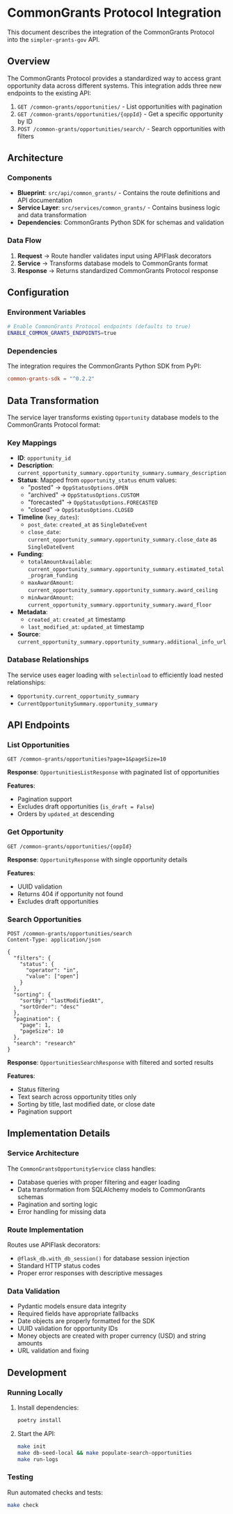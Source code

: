 # CommonGrants Protocol Integration

This document describes the integration of the CommonGrants Protocol into the `simpler-grants-gov` API.

## Overview

The CommonGrants Protocol provides a standardized way to access grant opportunity data across different systems. This integration adds three new endpoints to the existing API:

1. `GET /common-grants/opportunities/` - List opportunities with pagination
2. `GET /common-grants/opportunities/{oppId}` - Get a specific opportunity by ID
3. `POST /common-grants/opportunities/search/` - Search opportunities with filters

## Architecture

### Components

- **Blueprint**: `src/api/common_grants/` - Contains the route definitions and API documentation
- **Service Layer**: `src/services/common_grants/` - Contains business logic and data transformation
- **Dependencies**: CommonGrants Python SDK for schemas and validation

### Data Flow

1. **Request** → Route handler validates input using APIFlask decorators
2. **Service** → Transforms database models to CommonGrants format
3. **Response** → Returns standardized CommonGrants Protocol response

## Configuration

### Environment Variables

```bash
# Enable CommonGrants Protocol endpoints (defaults to true)
ENABLE_COMMON_GRANTS_ENDPOINTS=true
```

### Dependencies

The integration requires the CommonGrants Python SDK from PyPI:

```toml
common-grants-sdk = "^0.2.2"
```

## Data Transformation

The service layer transforms existing `Opportunity` database models to the CommonGrants Protocol format:

### Key Mappings

- **ID**: `opportunity_id`
- **Description**: `current_opportunity_summary.opportunity_summary.summary_description`
- **Status**: Mapped from `opportunity_status` enum values:
  - "posted" → `OppStatusOptions.OPEN`
  - "archived" → `OppStatusOptions.CUSTOM`
  - "forecasted" → `OppStatusOptions.FORECASTED`
  - "closed" → `OppStatusOptions.CLOSED`
- **Timeline** (`key_dates`):
  - `post_date`: `created_at` as `SingleDateEvent`
  - `close_date`: `current_opportunity_summary.opportunity_summary.close_date` as `SingleDateEvent`
- **Funding**:
  - `totalAmountAvailable`: `current_opportunity_summary.opportunity_summary.estimated_total_program_funding`
  - `maxAwardAmount`: `current_opportunity_summary.opportunity_summary.award_ceiling`
  - `minAwardAmount`: `current_opportunity_summary.opportunity_summary.award_floor`
- **Metadata**:
  - `created_at`: `created_at` timestamp
  - `last_modified_at`: `updated_at` timestamp
- **Source**: `current_opportunity_summary.opportunity_summary.additional_info_url`

### Database Relationships

The service uses eager loading with `selectinload` to efficiently load nested relationships:
- `Opportunity.current_opportunity_summary`
- `CurrentOpportunitySummary.opportunity_summary`

## API Endpoints

### List Opportunities

```http
GET /common-grants/opportunities?page=1&pageSize=10
```

**Response**: `OpportunitiesListResponse` with paginated list of opportunities

**Features**:
- Pagination support
- Excludes draft opportunities (`is_draft = False`)
- Orders by `updated_at` descending

### Get Opportunity

```http
GET /common-grants/opportunities/{oppId}
```

**Response**: `OpportunityResponse` with single opportunity details

**Features**:
- UUID validation
- Returns 404 if opportunity not found
- Excludes draft opportunities

### Search Opportunities

```http
POST /common-grants/opportunities/search
Content-Type: application/json

{
  "filters": {
    "status": {
      "operator": "in",
      "value": ["open"]
    }
  },
  "sorting": {
    "sortBy": "lastModifiedAt",
    "sortOrder": "desc"
  },
  "pagination": {
    "page": 1,
    "pageSize": 10
  },
  "search": "research"
}
```

**Response**: `OpportunitiesSearchResponse` with filtered and sorted results

**Features**:
- Status filtering
- Text search across opportunity titles only
- Sorting by title, last modified date, or close date
- Pagination support

## Implementation Details

### Service Architecture

The `CommonGrantsOpportunityService` class handles:
- Database queries with proper filtering and eager loading
- Data transformation from SQLAlchemy models to CommonGrants schemas
- Pagination and sorting logic
- Error handling for missing data

### Route Implementation

Routes use APIFlask decorators:
- `@flask_db.with_db_session()` for database session injection
- Standard HTTP status codes
- Proper error responses with descriptive messages

### Data Validation

- Pydantic models ensure data integrity
- Required fields have appropriate fallbacks
- Date objects are properly formatted for the SDK
- UUID validation for opportunity IDs
- Money objects are created with proper currency (USD) and string amounts
- URL validation and fixing

## Development

### Running Locally

1. Install dependencies:
   ```bash
   poetry install
   ```

2. Start the API:
   ```bash
   make init 
   make db-seed-local && make populate-search-opportunities
   make run-logs
   ```

### Testing

Run automated checks and tests:
   ```bash
   make check
   ```
